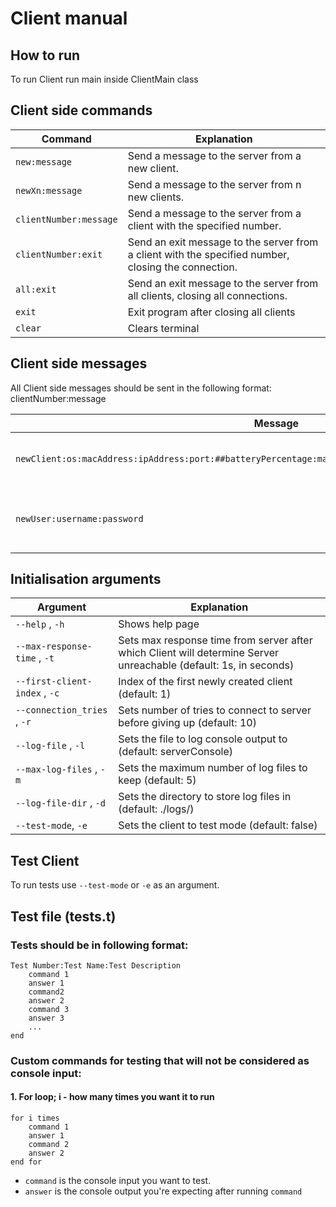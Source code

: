 # Client manual

## How to run
To run Client run main inside ClientMain class

## Client side commands

| Command                | Explanation                                                                                         |
|------------------------|-----------------------------------------------------------------------------------------------------|
| `new:message`          | Send a message to the server from a new client.                                                     |
| `newXn:message`        | Send a message to the server from n new clients.                                                    |
| `clientNumber:message` | Send a message to the server from a client with the specified number.                               |
| `clientNumber:exit`    | Send an exit message to the server from a client with the specified number, closing the connection. |
| `all:exit`             | Send an exit message to the server from all clients, closing all connections.                       |
| `exit`                 | Exit program after closing all clients                                                              |
| `clear`                | Clears terminal                                                                                     |

## Client side messages
All Client side messages should be sent in the following format: clientNumber:message

| Message                                                                                                  | Explanation                                |
|----------------------------------------------------------------------------------------------------------|--------------------------------------------|
| `newClient:os:macAddress:ipAddress:port:##batteryPercentage:manufacturer:modelNumber##:username:message` | Sending Client info on connection          |
| `newUser:username:password`                                                                              | Sending new user to add to server database |

## Initialisation arguments

| Argument                      | Explanation                                                                                                       |
|-------------------------------|-------------------------------------------------------------------------------------------------------------------|
| `--help` , `-h`               | Shows help page                                                                                                   |
| `--max-response-time` , `-t`  | Sets max response time from server after which Client will determine Server unreachable (default: 1s, in seconds) |
| `--first-client-index` , `-c` | Index of the first newly created client (default: 1)                                                              |
| `--connection_tries` , `-r`   | Sets number of tries to connect to server before giving up (default: 10)                                          |
| `--log-file` , `-l`           | Sets the file to log console output to (default: serverConsole)                                                   |
| `--max-log-files` , `-m`      | Sets the maximum number of log files to keep (default: 5)                                                         |
| `--log-file-dir` , `-d`       | Sets the directory to store log files in (default: ./logs/)                                                       |
| `--test-mode`, `-e`           | Sets the client to test mode (default: false)                                                                     |

## Test Client

To run tests use `--test-mode` or `-e` as an argument.

## Test file (tests.t)

### Tests should be in following format:
```
Test Number:Test Name:Test Description
    command 1
    answer 1
    command2
    answer 2
    command 3
    answer 3
    ...
end
```

### Custom commands for testing that will not be considered as console input:
#### 1. For loop; i - how many times you want it to run
```
for i times
    command 1
    answer 1
    command 2
    answer 2
end for
```

- `command` is the console input you want to test.
- `answer` is the console output you're expecting after running `command`


